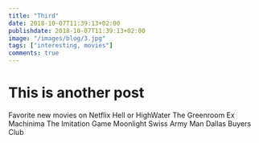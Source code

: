 ```yaml
---
title: "Third"
date: 2018-10-07T11:39:13+02:00
publishdate: 2018-10-07T11:39:13+02:00
image: "/images/blog/3.jpg"
tags: ["interesting, movies"]
comments: true
---
```

# This is another post

Favorite new movies on Netflix
Hell or HighWater
The Greenroom
Ex Machinima
The Imitation Game
Moonlight
Swiss Army Man
Dallas Buyers Club